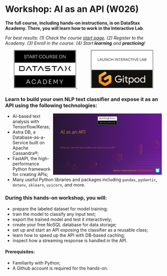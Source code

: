 # Workshop: AI as an API (W026)

<!-- Time: *50 minutes*. Difficulty: *Intermediate*. -->

**The full course, including hands-on instructions, is on DataStax Academy. There,
you will learn how to work in the Interactive Lab**.

_For best results: (1) Check the course [start page](https://datastax.academy/course/search.php?search=w026)._
_(2) Register to the Academy. (3) Enroll in the course. (4) Start **learning** and **practicing**!_

<p align="center">
<a href="https://datastax.academy/course/search.php?search=w026">
<img src="images/launch-course.png?raw=true" width="200" alt="Start the course on DataStax Academy" />        
</a>
&nbsp;&nbsp;&nbsp;&nbsp;&nbsp;&nbsp;&nbsp;&nbsp;&nbsp;&nbsp;
<a href="https://gitpod.io/#https://github.com/datastaxdevs/workshop-ai-as-api">
<img src="images/launch-gitpod.png?raw=true" width="200" alt="Start the Interactive Lab on Gitpod" />
</a>
</p>


### Learn to build your own NLP text classifier and expose it as an API using the following technologies:

<img src="images/workshop-cover.png?raw=true" width="350" align="right" />

- AI-based text analysis with Tensorflow/Keras;
- Astra DB, a Database-as-a-Service built on Apache Cassandra®;
- FastAPI, the high-performance Python framework for creating APIs;
- Many useful Python libraries and packages including `pandas`, `pydantic`, `dotenv`, `sklearn`, `uvicorn`, and more.

### During this hands-on workshop, you will:

- prepare the labeled dataset for model training;
- train the model to classify any input text;
- export the trained model and test it interactively;
- create your free NoSQL database for data storage;
- set up and start an API exposing the classifier as a reusable class;
- learn how to speed up the API with DB-based caching;
- inspect how a streaming response is handled in the API.

#### Prerequisites:

- Familiarity with Python;
- A Github account is required for the hands-on.
